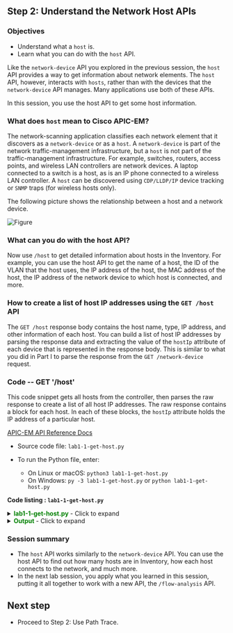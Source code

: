 ## Step 2: Understand the Network Host APIs

### Objectives
* Understand what a `host` is.
* Learn what you can do with the `host` API.

Like the `network-device` API you explored in the previous session, the `host` API provides a way to get information about network elements. The `host` API, however, interacts with `hosts`, rather than with the devices that the `network-device` API manages. Many applications use both of these APIs.

In this session, you use the host API to get some host information.

### What does `host` mean to Cisco APIC-EM?
The network-scanning application classifies each network element that it discovers as a `network-device` or as a `host`. A `network-device` is part of the network traffic-management infrastructure, but a `host` is not part of the traffic-management infrastructure. For example, switches, routers, access points, and wireless LAN controllers are network devices. A laptop connected to a switch is a host, as is an IP phone connected to a wireless LAN controller.
A `host` can be discovered using `CDP/LLDP/IP` device tracking or `SNMP` traps (for wireless hosts only).

The following picture shows the relationship between a host and a network device.

![Figure](/posts/files/apic-em-path-trace/apicem_host_and_device.jpg)

### What can you do with the host API?

Now use `/host` to get detailed information about hosts in the Inventory. For example, you can use the host API to get the name of a host, the ID of the VLAN that the host uses, the IP address of the host, the MAC address of the host, the IP address of the network device to which host is connected, and more.

### How to create a list of host IP addresses using the `GET /host` API
The `GET /host` response body contains the host name, type, IP address, and other information of each host. You can build a list of host IP addresses by parsing the response data and extracting the value of the `hostIp` attribute of each device that is represented in the response body. This is similar to what you did in Part I to parse the response from the `GET /network-device` request.


### Code -- GET '/host'

This code snippet gets all hosts from the controller, then parses the raw response to create a list of all host IP addresses. The raw response contains a block for each host. In each of these blocks, the `hostIp` attribute holds the IP address of a particular host.

[APIC-EM API Reference Docs](https://developer.cisco.com/site/apic-em-rest-api/)

*  Source code file: `lab1-1-get-host.py`
*  To run the Python file, enter:

   *  On Linux or macOS:  `python3 lab1-1-get-host.py`
   *  On Windows: `py -3 lab1-1-get-host.py` or `python lab1-1-get-host.py`

**Code listing : `lab1-1-get-host.py`**

<details>
<summary><font color='green'><b>lab1-1-get-host.py</b></font> - Click to expand</summary>

<pre><code>
"""
Script name: `lab1-1-get-host.py`
This script prints out all hosts that are connected to the APIC-EM network devices in a tabular list format.
"""

from apicem import *

def get_host():
    """
    This function returns a tabular list of all hosts that are connected to APIC-EM network devices.  
    Return:
    ------
    list: A list of all hosts and network devices with a number tag  
    """
    host_list=[]
    try:
        resp = get(api="host") # The get() function is the simplify version for "get" function in requests module, defined in apicem.py
        response_json = resp.json() # Get the json-encoded content from response
        print ("Status: ",resp.status_code)  # This is the http request status
        # print (json.dumps(response_json,indent=4)) # Convert the `response_json` object to a JSON formatted string and print it out    
    except:
        print ("Something went wrong with the GET /host request!")
        return host_list
    # Now create a list of host summary
    i=0
    for item in response_json["response"]:
        i+=1
        host_list.append([i,item["hostIp"],item["hostType"],item["connectedNetworkDeviceIpAddress"]])
    return host\_list

##########################################################################

if \_\_name\_\_ == "\_\_main\_\_": # Only run as a script
    host=get_host()
    # Use the tabulate module here to print a nice table format. Use the `pip` tool to install it on your local computer
    # The tabulate module is imported in apicem.py
    # For simplicity, copy the source code into the working directory without installing it
    print (tabulate(host,headers=['number','host IP','type','connected to network device'],tablefmt="rst"))

</code></pre>
</details>

<details>
<summary><font color='green'><b>Output</b></font> - Click to expand</summary>

<pre><code>
Executing GET 'https://sandboxapicem.cisco.com/api/v1/host'

GET 'host' Status:  200

Status:  200
========  ===========  ========  =============================
  number  host IP      type      connected to network device
========  ===========  ========  =============================
       1  10.1.15.117  wireless  10.1.14.3
       2  10.2.1.22    wired     10.2.1.17
       3  10.1.12.20   wired     10.1.12.1
========  ===========  ========  =============================

</code></pre>
</details>

### Session summary

* The `host` API works similarly to the `network-device` API. You can use the host API to find out how many hosts are in Inventory, how each host connects to the network, and much more.  <br>
* In the next lab session, you apply what you learned in this session, putting it all together to work with a new API, the `/flow-analysis` API.

## Next step

* Proceed to Step 2: Use Path Trace.
